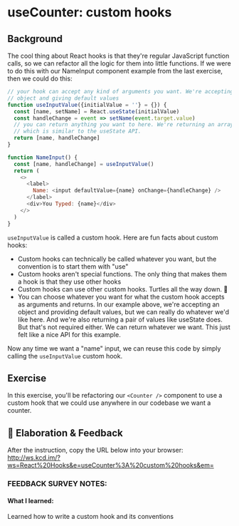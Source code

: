 # useCounter: custom hooks

## Background

The cool thing about React hooks is that they're regular JavaScript function
calls, so we can refactor all the logic for them into little functions. If we
were to do this with our NameInput component example from the last exercise,
then we could do this:

```javascript
// your hook can accept any kind of arguments you want. We're accepting an
// object and giving default values
function useInputValue({initialValue = ''} = {}) {
  const [name, setName] = React.useState(initialValue)
  const handleChange = event => setName(event.target.value)
  // you can return anything you want to here. We're returning an array
  // which is similar to the useState API.
  return [name, handleChange]
}

function NameInput() {
  const [name, handleChange] = useInputValue()
  return (
    <>
      <label>
        Name: <input defaultValue={name} onChange={handleChange} />
      </label>
      <div>You Typed: {name}</div>
    </>
  )
}
```

`useInputValue` is called a custom hook. Here are fun facts about custom hooks:

- Custom hooks can technically be called whatever you want, but the convention
  is to start them with "use"
- Custom hooks aren't special functions. The only thing that makes them a hook
  is that they use other hooks
- Custom hooks can use other custom hooks. Turtles all the way down. 🐢
- You can choose whatever you want for what the custom hook accepts as arguments
  and returns. In our example above, we're accepting an object and providing
  default values, but we can really do whatever we'd like here. And we're also
  returning a pair of values like useState does. But that's not required either.
  We can return whatever we want. This just felt like a nice API for this
  example.

Now any time we want a "name" input, we can reuse this code by simply calling
the `useInputValue` custom hook.

## Exercise

In this exercise, you'll be refactoring our `<Counter />` component to use a
custom hook that we could use anywhere in our codebase we want a counter.

## 🦉 Elaboration & Feedback

After the instruction, copy the URL below into your browser:
http://ws.kcd.im/?ws=React%20Hooks&e=useCounter%3A%20custom%20hooks&em=



### FEEDBACK SURVEY NOTES:
#### What I learned:
Learned how to write a custom hook and its conventions
